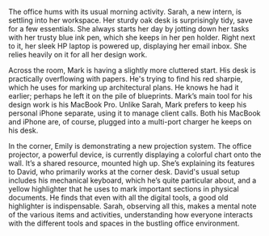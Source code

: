 The office hums with its usual morning activity. Sarah, a new intern, is settling into her workspace. Her sturdy oak desk is surprisingly tidy, save for a few essentials. She always starts her day by jotting down her tasks with her trusty blue ink pen, which she keeps in her pen holder. Right next to it, her sleek HP laptop is powered up, displaying her email inbox. She relies heavily on it for all her design work.

Across the room, Mark is having a slightly more cluttered start. His desk is practically overflowing with papers. He's trying to find his red sharpie, which he uses for marking up architectural plans. He knows he had it earlier; perhaps he left it on the pile of blueprints. Mark’s main tool for his design work is his MacBook Pro. Unlike Sarah, Mark prefers to keep his personal iPhone separate, using it to manage client calls. Both his MacBook and iPhone are, of course, plugged into a multi-port charger he keeps on his desk.

In the corner, Emily is demonstrating a new projection system. The office projector, a powerful device, is currently displaying a colorful chart onto the wall. It’s a shared resource, mounted high up. She’s explaining its features to David, who primarily works at the corner desk. David's usual setup includes his mechanical keyboard, which he’s quite particular about, and a yellow highlighter that he uses to mark important sections in physical documents. He finds that even with all the digital tools, a good old highlighter is indispensable. Sarah, observing all this, makes a mental note of the various items and activities, understanding how everyone interacts with the different tools and spaces in the bustling office environment.
